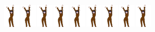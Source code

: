 <p float="left">
  <img src="https://raw.githubusercontent.com/karaluch2137/karaluch2137/main/kara.gif" alt="nie załadowało się gówno" style="width:10%;"/>
  <img src="https://raw.githubusercontent.com/karaluch2137/karaluch2137/main/kara.gif" alt="nie załadowało się gówno" style="width:10%;"/>
  <img src="https://raw.githubusercontent.com/karaluch2137/karaluch2137/main/kara.gif" alt="nie załadowało się gówno" style="width:10%;"/>
  <img src="https://raw.githubusercontent.com/karaluch2137/karaluch2137/main/kara.gif" alt="nie załadowało się gówno" style="width:10%;"/>
  <img src="https://raw.githubusercontent.com/karaluch2137/karaluch2137/main/kara.gif" alt="nie załadowało się gówno" style="width:10%;"/>
  <img src="https://raw.githubusercontent.com/karaluch2137/karaluch2137/main/kara.gif" alt="nie załadowało się gówno" style="width:10%;"/>
  <img src="https://raw.githubusercontent.com/karaluch2137/karaluch2137/main/kara.gif" alt="nie załadowało się gówno" style="width:10%;"/>
  <img src="https://raw.githubusercontent.com/karaluch2137/karaluch2137/main/kara.gif" alt="nie załadowało się gówno" style="width:10%;"/>
  <img src="https://raw.githubusercontent.com/karaluch2137/karaluch2137/main/kara.gif" alt="nie załadowało się gówno" style="width:10%;"/>
</p>

